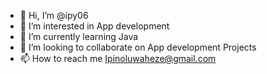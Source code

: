 - 👋 Hi, I’m @ipy06
- 👀 I’m interested in App development
- 🌱 I’m currently learning Java
- 💞️ I’m looking to collaborate on App development Projects
- 📫 How to reach me Ipinoluwaheze@gmail.com

<!---
ipy06/ipy06 is a ✨ special ✨ repository because its `README.md` (this file) appears on your GitHub profile.
You can click the Preview link to take a look at your changes.
--->
